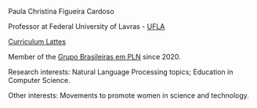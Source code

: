 Paula Christina Figueira Cardoso

Professor at Federal University of Lavras - [UFLA](https://ufla.br/)

[Curriculum Lattes](http://lattes.cnpq.br/6705099195321243)

Member of the [Grupo Brasileiras em PLN](https://brasileiraspln.com/) since 2020.

Research interests: Natural Language Processing topics; Education in Computer Science.

Other interests: Movements to promote women in science and technology.
